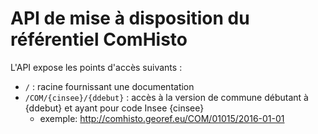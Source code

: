 # API de mise à disposition du référentiel ComHisto

L'API expose les points d'accès suivants :

- `/` : racine fournissant une documentation
- `/COM/{cinsee}/{ddebut}` : accès à la version de commune débutant à {ddebut} et ayant pour code Insee {cinsee}
  - exemple: http://comhisto.georef.eu/COM/01015/2016-01-01

